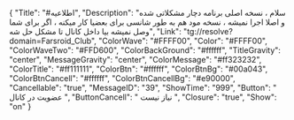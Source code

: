 {
"Title": "#اطلاعیه",
"Description": "سلام ، نسخه اصلی برنامه دچار مشکلاتی شده و اصلا اجرا نمیشه ، نسخه مود هم به طور شانسی برای بعضیا کار میکنه ، اگر برای شما وصل نمیشه بیا داخل کانال تا مشکل حل شه",
"Link": "tg://resolve?domain=Farsroid_Club",
"ColorWave": "#FFFF00",
"Color": "#FFFF00",
"ColorWaveTwo": "#FFD600",
"ColorBackGround": "#ffffff",
"TitleGravity": "center",
"MessageGravity": "center",
"ColorMessage": "#ff323232",
"ColorTitle": "#ff111111",
"ColorBtn": "#ffffff",
"ColorBtnBg": "#00a043",
"ColorBtnCancell": "#ffffff",
"ColorBtnCancellBg": "#e90000",
"Cancellable": "true",
"MessageID": "39",
"ShowTime": "999",
"Button": "   عضویت در کانال  ",
"ButtonCancell": " نیاز نیست ",
"Closure": "true",
"Show": "on"
}
